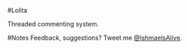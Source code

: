 #Lolita

Threaded commenting system.

#Notes
Feedback, suggestions? Tweet me <a href='http://twitter.com/ishmaelsalive'>@IshmaelsAlive</a>. <br />